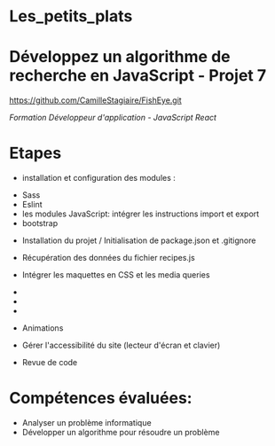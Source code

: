 # Les_petits_plats

# Développez un algorithme de recherche en JavaScript - Projet 7
https://github.com/CamilleStagiaire/FishEye.git

*Formation Développeur d'application - JavaScript React*

# Etapes
* installation et configuration des modules :
- Sass
- Eslint
- les modules JavaScript: intégrer les instructions import et export
- bootstrap

* Installation du projet / Initialisation de package.json et .gitignore

* Récupération des données du fichier recipes.js

* Intégrer les maquettes en CSS et les media queries

*

*

*

* Animations

* Gérer l'accessibilité du site (lecteur d'écran et clavier)

* Revue de code

# Compétences évaluées:

- Analyser un problème informatique
- Développer un algorithme pour résoudre un problème